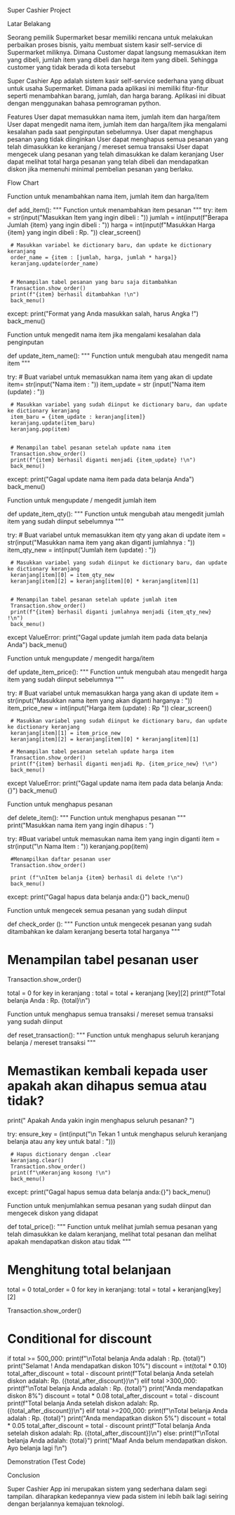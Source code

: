 Super Cashier Project
 
 
Latar Belakang
 
Seorang pemilik Supermarket besar memiliki rencana untuk melakukan perbaikan proses bisnis, yaitu membuat sistem kasir self-service di Supermarket miliknya. Dimana Customer dapat langsung memasukkan item yang dibeli, jumlah item yang dibeli dan harga item yang dibeli.
Sehingga customer yang tidak berada di kota tersebut 
 
Super Cashier App adalah sistem kasir self-service sederhana yang dibuat untuk usaha Supermarket. Dimana pada aplikasi ini memiliki fitur-fitur seperti menambahkan barang, jumlah, dan harga barang. Aplikasi ini dibuat dengan menggunakan bahasa pemrograman python.
 
Features
User dapat memasukkan nama item, jumlah item dan harga/item
User dapat mengedit nama item, jumlah item dan harga/item jika mengalami kesalahan pada saat penginputan sebelumnya.
User dapat menghapus pesanan yang tidak diinginkan
User dapat menghapus semua pesanan yang telah dimasukkan ke keranjang / mereset semua transaksi
User dapat mengecek ulang pesanan yang telah dimasukkan ke dalam keranjang
User dapat melihat total harga pesanan yang telah dibeli dan mendapatkan diskon jika memenuhi minimal pembelian pesanan yang berlaku.
 
Flow Chart












Function untuk menambahkan nama item, jumlah item dan harga/item

def add_item():
   """
   Function untuk menambahkan item pesanan
   """
   try:
     item = str(input("Masukkan Item yang ingin dibeli : "))
     jumlah = int(input(f"Berapa Jumlah {item} yang ingin dibeli : "))
     harga = int(input(f"Masukkan Harga {item} yang ingin dibeli : Rp. "))
     clear_screen()


     # Masukkan variabel ke dictionary baru, dan update ke dictionary keranjang
     order_name = {item : [jumlah, harga, jumlah * harga]}
     keranjang.update(order_name)


     # Menampilan tabel pesanan yang baru saja ditambahkan
     Transaction.show_order()
     print(f"{item} berhasil ditambahkan !\n")
     back_menu()


   except:
     print("Format yang Anda masukkan salah, harus Angka !")
     back_menu()

 Function untuk mengedit nama item jika mengalami kesalahan dala penginputan

def update_item_name():
   """
   Function untuk mengubah atau mengedit nama item
   """
  
   try:
     # Buat variabel untuk memasukkan nama item yang akan di update
     item= str(input("Nama item : "))
     item_update = str (input("Nama item (update) : "))
  
     # Masukkan variabel yang sudah diinput ke dictionary baru, dan update ke dictionary keranjang
     item_baru = {item_update : keranjang[item]}
     keranjang.update(item_baru)
     keranjang.pop(item)


     # Menampilan tabel pesanan setelah update nama item
     Transaction.show_order()
     print(f"{item} berhasil diganti menjadi {item_update} !\n")
     back_menu()


   except:
     print("Gagal update nama item pada data belanja Anda")
     back_menu()



Function untuk mengupdate / mengedit jumlah item 

def update_item_qty():
   """
   Function untuk mengubah atau mengedit jumlah item yang sudah diinput sebelumnya
   """
  
   try:
     # Buat variabel untuk memasukkan item qty yang akan di update
     item = str(input("Masukkan nama item yang akan diganti jumlahnya : "))
     item_qty_new = int(input("Jumlah item (update) : "))


     # Masukkan variabel yang sudah diinput ke dictionary baru, dan update ke dictionary keranjang
     keranjang[item][0] = item_qty_new
     keranjang[item][2] = keranjang[item][0] * keranjang[item][1]


     # Menampilan tabel pesanan setelah update jumlah item
     Transaction.show_order()
     print(f"{item} berhasil diganti jumlahnya menjadi {item_qty_new} !\n")
     back_menu()

   except ValueError:
     print("Gagal update jumlah item pada data belanja Anda")
     back_menu()



Function untuk mengupdate / mengedit harga/item

def update_item_price():
   """
   Function untuk mengubah atau mengedit harga item yang sudah diinput sebelumnya
   """
  
   try:
     # Buat variabel untuk memasukkan harga yang akan di update
     item = str(input("Masukkan nama item yang akan diganti harganya : "))
     item_price_new = int(input("Harga item (update) : Rp "))
     clear_screen()

     # Masukkan variabel yang sudah diinput ke dictionary baru, dan update ke dictionary keranjang
     keranjang[item][1] = item_price_new
     keranjang[item][2] = keranjang[item][0] * keranjang[item][1]
     
     # Menampilan tabel pesanan setelah update harga item
     Transaction.show_order()
     print(f"{item} berhasil diganti menjadi Rp. {item_price_new} !\n")
     back_menu()

   except ValueError:
     print("Gagal update nama item pada data belanja Anda:{}")
     back_menu()

Function untuk menghapus pesanan
 
 def delete_item():
   """
   Function untuk menghapus pesanan
   """ 
   print("Masukkan nama item yang ingin dihapus : ")

   try:
     #Buat variabel untuk memasukan nama item yang ingin diganti
     item = str(input("\n Nama Item : "))
     keranjang.pop(item)

     #Menampilkan daftar pesanan user
     Transaction.show_order()
   
     print (f"\nItem belanja {item} berhasil di delete !\n")
     back_menu()
  
   except:
     print("Gagal hapus data belanja anda:{}")
     back_menu()

Function untuk mengecek semua pesanan yang sudah diinput
 
 def check_order ():
   """
   Function untuk mengecek pesanan yang sudah ditambahkan ke dalam keranjang beserta total harganya
   """
   # Menampilan tabel pesanan user
   Transaction.show_order()

   total = 0
   for key in keranjang :
     total = total + keranjang [key][2]
   print(f"Total belanja Anda : Rp. {total}\n")



Function untuk menghapus semua transaksi / mereset semua transaksi yang sudah diinput

def reset_transaction():
   """
   Function untuk menghapus seluruh keranjang belanja / mereset transaksi
   """
   # Memastikan kembali kepada user apakah akan dihapus semua atau tidak?
   print(" Apakah Anda yakin ingin menghapus seluruh pesanan? ")
  
   try:
     ensure_key = (int(input("\n Tekan 1 untuk menghapus seluruh keranjang belanja atau any key untuk batal : ")))

     # Hapus dictionary dengan .clear
     keranjang.clear()
     Transaction.show_order()
     print(f"\nKeranjang kosong !\n")
     back_menu()
  
   except:
     print("Gagal hapus semua data belanja anda:{}")
     back_menu()

Function untuk menjumlahkan semua pesanan yang sudah diinput dan mengecek diskon yang didapat

def total_price():
   """
   Function untuk melihat jumlah semua pesanan yang telah dimasukkan ke dalam keranjang,
   melihat total pesanan dan melihat apakah mendapatkan diskon atau tidak
   """

   # Menghitung total belanjaan
   total = 0
   total_order = 0
   for key in keranjang:
     total = total + keranjang[key][2]
  
   Transaction.show_order()

   # Conditional for discount
   if total >= 500_000:
       print(f"\nTotal belanja Anda adalah : Rp. {total}")
       print("Selamat ! Anda mendapatkan diskon 10%")
       discount = int(total * 0.10)
       total_after_discount = total - discount 
       print(f"Total belanja Anda setelah diskon adalah: Rp. ({total_after_discount})\n")
   elif total >300_000:
       print(f"\nTotal belanja Anda adalah : Rp. {total}")
       print("Anda mendapatkan diskon 8%")
       discount = total * 0.08
       total_after_discount = total - discount
       print(f"Total belanja Anda setelah diskon adalah: Rp. ({total_after_discount})\n")
   elif total >=200_000:
       print(f"\nTotal belanja Anda adalah : Rp. {total}")
       print("Anda mendapatkan diskon 5%")
       discount = total * 0.05
       total_after_discount = total - discount
       print(f"Total belanja Anda setelah diskon adalah: Rp. ({total_after_discount})\n")
   else:
     print(f"\nTotal belanja Anda adalah: {total}")
     print("Maaf Anda belum mendapatkan diskon. Ayo belanja lagi !\n") 





Demonstration (Test Code)




Conclusion

Super Cashier App ini merupakan sistem yang sederhana dalam segi tampilan. diharapkan kedepannya view pada sistem ini lebih baik lagi seiring dengan berjalannya kemajuan teknologi.
  
